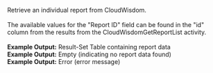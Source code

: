 Retrieve an individual report from CloudWisdom.
<br><br>
The available values for the "Report ID" field can be found in the "id" column from the results from the CloudWisdomGetReportList activity.
<br><br>
<b>Example Output:</b> Result-Set Table containing report data
<br>
<b>Example Output:</b> Empty (indicating no report data found)
<br>
<b>Example Output:</b> Error (error message)
